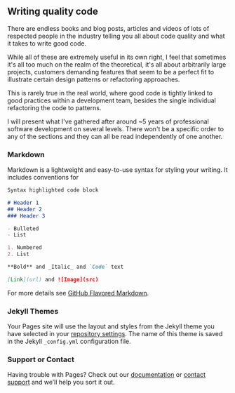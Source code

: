 ## Writing quality code

There are endless books and blog posts, articles and videos of lots of respected people in the industry telling you all about code quality and what it takes to write good code.

While all of these are extremely useful in its own right, I feel that sometimes it's all too much on the realm of the theoretical, it's all about arbitrarily large projects, customers demanding features that seem to be a perfect fit to illustrate certain design patterns or refactoring approaches. 

This is rarely true in the real world, where good code is tightly linked to good practices within a development team, besides the single individual refactoring the code to patterns.

I will present what I've gathered after around ~5 years of professional software development on several levels. There won't be a specific order to any of the sections and they can all be read independently of one another.

### Markdown

Markdown is a lightweight and easy-to-use syntax for styling your writing. It includes conventions for

```markdown
Syntax highlighted code block

# Header 1
## Header 2
### Header 3

- Bulleted
- List

1. Numbered
2. List

**Bold** and _Italic_ and `Code` text

[Link](url) and ![Image](src)
```

For more details see [GitHub Flavored Markdown](https://guides.github.com/features/mastering-markdown/).

### Jekyll Themes

Your Pages site will use the layout and styles from the Jekyll theme you have selected in your [repository settings](https://github.com/bruno-oliveira/quality-software/settings/pages). The name of this theme is saved in the Jekyll `_config.yml` configuration file.

### Support or Contact

Having trouble with Pages? Check out our [documentation](https://docs.github.com/categories/github-pages-basics/) or [contact support](https://support.github.com/contact) and we’ll help you sort it out.
